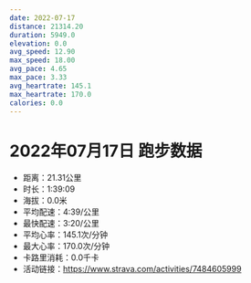 ```yaml
---
date: 2022-07-17
distance: 21314.20
duration: 5949.0
elevation: 0.0
avg_speed: 12.90
max_speed: 18.00
avg_pace: 4.65
max_pace: 3.33
avg_heartrate: 145.1
max_heartrate: 170.0
calories: 0.0
---
```


# 2022年07月17日 跑步数据

- 距离：21.31公里
- 时长：1:39:09
- 海拔：0.0米
- 平均配速：4:39/公里
- 最快配速：3:20/公里
- 平均心率：145.1次/分钟
- 最大心率：170.0次/分钟
- 卡路里消耗：0.0千卡
- 活动链接：https://www.strava.com/activities/7484605999
